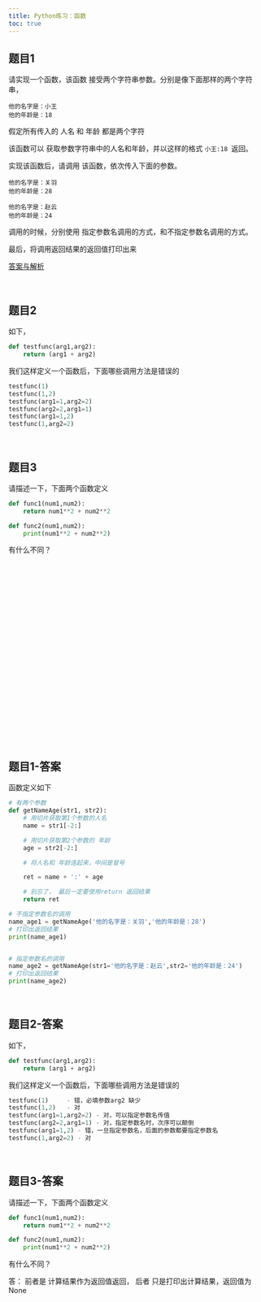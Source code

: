 ```yaml
---
title: Python练习：函数
toc: true
---
```


## 题目1




请实现一个函数，该函数 接受两个字符串参数。分别是像下面那样的两个字符串，

```
他的名字是：小王
他的年龄是：18
```

假定所有传入的 人名 和 年龄 都是两个字符

该函数可以 获取参数字符串中的人名和年龄，并以这样的格式 ```小王:18 ```返回。



实现该函数后，请调用 该函数，依次传入下面的参数。

```
他的名字是：关羽
他的年龄是：28
```

```
他的名字是：赵云
他的年龄是：24
```

调用的时候，分别使用 指定参数名调用的方式，和不指定参数名调用的方式。

最后，将调用返回结果的返回值打印出来

[答案与解析](#题目1-答案)


<br>

## 题目2

如下，

```py
def testfunc(arg1,arg2): 
    return (arg1 + arg2)
```
    
我们这样定义一个函数后，下面哪些调用方法是错误的
    
```py
testfunc(1)
testfunc(1,2)
testfunc(arg1=1,arg2=2)
testfunc(arg2=2,arg1=1)
testfunc(arg1=1,2)    
testfunc(1,arg2=2)
```



<br>

## 题目3

请描述一下，下面两个函数定义

```py
def func1(num1,num2):
    return num1**2 + num2**2

def func2(num1,num2):
    print(num1**2 + num2**2)

```

有什么不同？





<br><br><br><br><br><br><br><br><br><br><br><br><br><br><br><br><br><br><br><br><br>

## 题目1-答案

函数定义如下

```python
# 有两个参数
def getNameAge(str1, str2):
    # 用切片获取第1个参数的人名
    name = str1[-2:]

    # 用切片获取第2个参数的 年龄
    age = str2[-2:]

    # 将人名和 年龄连起来，中间是冒号

    ret = name + ':' + age

    # 别忘了， 最后一定要使用return 返回结果
    return ret

# 不指定参数名的调用
name_age1 = getNameAge('他的名字是：关羽','他的年龄是：28')
# 打印出返回结果
print(name_age1)


# 指定参数名的调用
name_age2 = getNameAge(str1='他的名字是：赵云',str2='他的年龄是：24')
# 打印出返回结果
print(name_age2)
```



<br>

## 题目2-答案

如下，

```py
def testfunc(arg1,arg2): 
    return (arg1 + arg2)
```
    
我们这样定义一个函数后，下面哪些调用方法是错误的
    
```py
testfunc(1)     - 错，必填参数arg2 缺少
testfunc(1,2)   - 对
testfunc(arg1=1,arg2=2) - 对，可以指定参数名传值
testfunc(arg2=2,arg1=1) - 对，指定参数名时，次序可以颠倒
testfunc(arg1=1,2) - 错，一旦指定参数名，后面的参数都要指定参数名
testfunc(1,arg2=2) - 对
```



<br>

## 题目3-答案

请描述一下，下面两个函数定义

```py
def func1(num1,num2):
    return num1**2 + num2**2

def func2(num1,num2):
    print(num1**2 + num2**2)

```

有什么不同？

答： 前者是 计算结果作为返回值返回， 后者 只是打印出计算结果，返回值为None